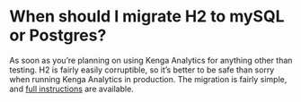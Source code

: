 # When should I migrate H2 to mySQL or Postgres?

As soon as you’re planning on using Kenga Analytics for anything other than testing. H2 is fairly easily corruptible, so it’s better to be safe than sorry when running Kenga Analytics in production. The migration is fairly simple, and [full instructions](../../operations-guide/start.html#migrating-from-using-the-h2-database-to-mysql-or-postgres) are available.

